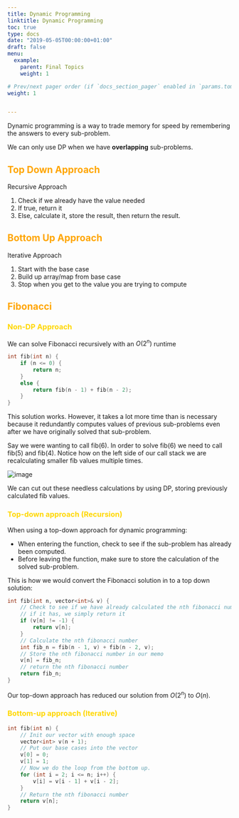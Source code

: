 ```yaml
---
title: Dynamic Programming
linktitle: Dynamic Programming
toc: true
type: docs
date: "2019-05-05T00:00:00+01:00"
draft: false
menu:
  example:
    parent: Final Topics
    weight: 1

# Prev/next pager order (if `docs_section_pager` enabled in `params.toml`)
weight: 1


---
```


Dynamic programming is a way to trade memory for speed by remembering the answers to every sub-problem. 

We can only use DP when we have **overlapping** sub-problems.

## <span style="color:orange">Top Down Approach</span>

Recursive Approach

1. Check if we already have the value needed
2. If true, return it
3. Else, calculate it, store the result, then return the result.

## <span style="color:orange">Bottom Up Approach</span>

Iterative Approach

1. Start with the base case
2. Build up array/map from base case
3. Stop when you get to the value you are trying to compute



## <span style="color:orange">Fibonacci</span>

### <span style="color:gold">Non-DP Approach</span>

We can solve Fibonacci recursively with an $O(2^n)$ runtime

```c++
int fib(int n) {
	if (n <= 0) {
		return n;
	}
	else {
		return fib(n - 1) + fib(n - 2);
	}
}
```

This solution works. However, it takes a lot more time than is necessary because it redundantly computes values of previous sub-problems even after we have originally solved that sub-problem.

Say we were wanting to call fib(6). In order to solve fib(6) we need to call fib(5) and fib(4). Notice how on the left side of our call stack we are recalculating smaller fib values multiple times. 

![image](/notes/eecs281/images/fib1.png)

We can cut out these needless calculations by using DP, storing previously calculated fib values.

### <span style="color:gold">Top-down approach (Recursion)</span>

When using a top-down approach for dynamic programming:

- When entering the function, check to see if the sub-problem has already been computed.
- Before leaving the function, make sure to store the calculation of the solved sub-problem.

This is how we would convert the Fibonacci solution in to a top down solution:

```c++
int fib(int n, vector<int>& v) {
	// Check to see if we have already calculated the nth fibonacci number
	// if it has, we simply return it
	if (v[n] != -1) {
		return v[n];
	}
	// Calculate the nth fibonacci number
	int fib_n = fib(n - 1, v) + fib(n - 2, v);
	// Store the nth fibonacci number in our memo
	v[n] = fib_n;
	// return the nth fibonacci number
	return fib_n;
}
```

Our top-down approach has reduced our solution from $O(2^n)$ to $O(n)$.

### <span style="color:gold">Bottom-up approach (Iterative)</span>

```c++
int fib(int n) {
	// Init our vector with enough space
	vector<int> v(n + 1);
	// Put our base cases into the vector
	v[0] = 0;
	v[1] = 1;
	// Now we do the loop from the bottom up.
	for (int i = 2; i <= n; i++) {
		v[i] = v[i - 1] + v[i - 2];
	}
	// Return the nth fibonacci number
	return v[n];
}
```


